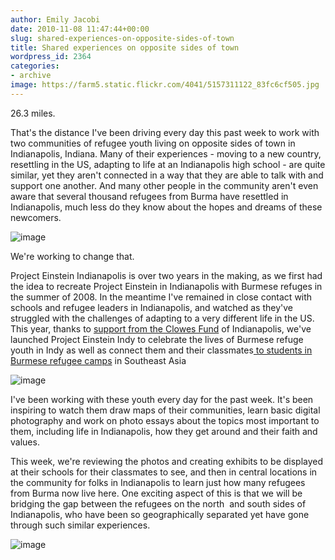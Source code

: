 ```yaml
---
author: Emily Jacobi
date: 2010-11-08 11:47:44+00:00
slug: shared-experiences-on-opposite-sides-of-town
title: Shared experiences on opposite sides of town
wordpress_id: 2364
categories:
- archive
image: https://farm5.static.flickr.com/4041/5157311122_83fc6cf505.jpg
---
```


26.3 miles.

That's the distance I've been driving every day this past week to work with two communities of refugee youth living on opposite sides of town in Indianapolis, Indiana. Many of their experiences - moving to a new country, resettling in the US, adapting to life at an Indianapolis high school - are quite similar, yet they aren't connected in a way that they are able to talk with and support one another. And many other people in the community aren't even aware that several thousand refugees from Burma have resettled in Indianapolis, much less do they know about the hopes and dreams of these newcomers.

![image](https://farm5.static.flickr.com/4041/5157311122_83fc6cf505.jpg)

We're working to change that.

Project Einstein Indianapolis is over two years in the making, as we first had the idea to recreate Project Einstein in Indianapolis with Burmese refuges in the summer of 2008. In the meantime I've remained in close contact with schools and refugee leaders in Indianapolis, and watched as they've struggled with the challenges of adapting to a very different life in the US. This year, thanks to [support from the Clowes Fund](../2010/04/06/launching-project-einstein-indy-with-support-from-the-clowes-fund/) of Indianapolis, we've launched Project Einstein Indy to celebrate the lives of Burmese refuge youth in Indy as well as connect them and their classmates[ to students in Burmese refugee camps](../2010/04/13/ddtv-episode-11-stories-from-a-thai-refugee-camp/) in Southeast Asia

![image](https://farm2.static.flickr.com/1229/5146479368_72b28daed5.jpg)

I've been working with these youth every day for the past week. It's been inspiring to watch them draw maps of their communities, learn basic digital photography and work on photo essays about the topics most important to them, including life in Indianapolis, how they get around and their faith and values.

This week, we're reviewing the photos and creating exhibits to be displayed at their schools for their classmates to see, and then in central locations in the community for folks in Indianapolis to learn just how many refugees from Burma now live here. One exciting aspect of this is that we will be bridging the gap between the refugees on the north  and south sides of Indianapolis, who have been so geographically separated yet have gone through such similar experiences.

![image](https://farm2.static.flickr.com/1118/5145878901_01885d5afa.jpg)
